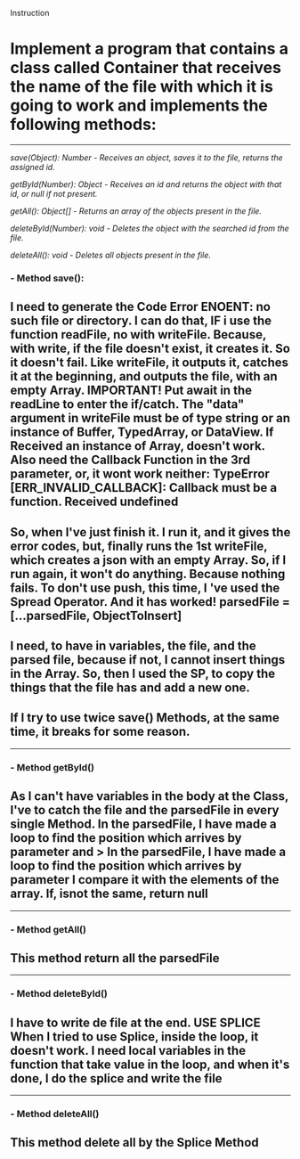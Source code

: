 
Instruction
# Implement a program that contains a class called Container that receives the name of the file with which it is going to work and implements the following methods:

<hr>

*save(Object): Number - Receives an object, saves it to the file, returns the assigned id.*

*getById(Number): Object - Receives an id and returns the object with that id, or null if not present.*

*getAll(): Object[] - Returns an array of the objects present in the file.*

*deleteById(Number): void - Deletes the object with the searched id from the file.*

*deleteAll(): void - Deletes all objects present in the file.*

### - Method save(): 

## I need to generate the Code Error ENOENT: no such file or directory. I can do that, IF i use the function readFile, no with writeFile. Because, with write, if the file doesn't exist, it creates it. So it doesn't fail. Like writeFile, it outputs it, catches it at the beginning, and outputs the file, with an empty Array. IMPORTANT! Put await in the readLine to enter the if/catch. The "data" argument in writeFile must be of type string or an instance of Buffer, TypedArray, or DataView. If Received an instance of Array, doesn't work. Also need the Callback Function in the 3rd parameter, or, it wont work neither: TypeError [ERR_INVALID_CALLBACK]: Callback must be a function. Received undefined

## So, when I've just finish it. I run it, and it gives the error codes, but, finally runs the 1st writeFile, which creates a json with an empty Array. So, if I run again, it won't do anything. Because nothing fails. To don't use push, this time, I 've used the Spread Operator. And it has worked! parsedFile = [...parsedFile, ObjectToInsert]

## I need, to have in variables, the file, and the parsed file, because if not, I cannot insert things in the Array. So, then I used the SP, to copy the things that the file has and add a new one.

## If I try to use twice save() Methods, at the same time, it breaks for some reason.

<hr>

### - Method getById() 
## As I can't have variables in the body at the Class, I've to catch the file and the parsedFile in every single Method. In the parsedFile, I have made a loop to find the position which arrives by parameter and > In the parsedFile, I have made a loop to find the position which arrives by parameter I compare it with the elements of the array. If, isnot the same, return null

<hr>

### - Method getAll() 
## This method return all the parsedFile

<hr>

### - Method deleteById() 
## I have to write de file at the end. USE SPLICE When I tried to use Splice, inside the loop, it doesn't work. I need local variables in the function that take value in the loop, and when it's done, I do the splice and write the file

<hr>

### - Method deleteAll() 
## This method delete all by the Splice Method